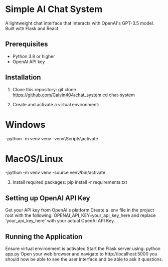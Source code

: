 # Simple AI Chat System

A lightweight chat interface that interacts with OpenAI's GPT-3.5 model. Built with Flask and React.

## Prerequisites

- Python 3.8 or higher
- OpenAI API key

## Installation

1. Clone this repository:
git clone https://github.com/Calvin404/chat_system
cd chat-system

2. Create and activate a virtual environment:

# Windows
-python -m venv venv
-venv\Scripts\activate

# MacOS/Linux
-python -m venv venv
-source venv/bin/activate

3. Install required packages:
pip install -r requirements.txt

## Setting up OpenAI API Key
Get your API key from OpenAI's platform
Create a .env file in the project root with the following:
OPENAI_API_KEY=your_api_key_here
and replace 'your_api_key_here' with your actual OpenAI API Key.

## Running the Application
Ensure virtual environment is activated 
Start the Flask server using: python app.py
Open your web browser and navigate to http://localhost:5000
you should now be able to see the user interface and be able to ask it questions.
